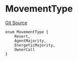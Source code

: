 # MovementType
[Git Source](https://github.com/parseb/willwe/blob/2224ac0edd2345ec0b06622d841db6de03281d90/src/interfaces/IExecution.sol)


```solidity
enum MovementType {
    Revert,
    AgentMajority,
    EnergeticMajority,
    OwnerCall
}
```

